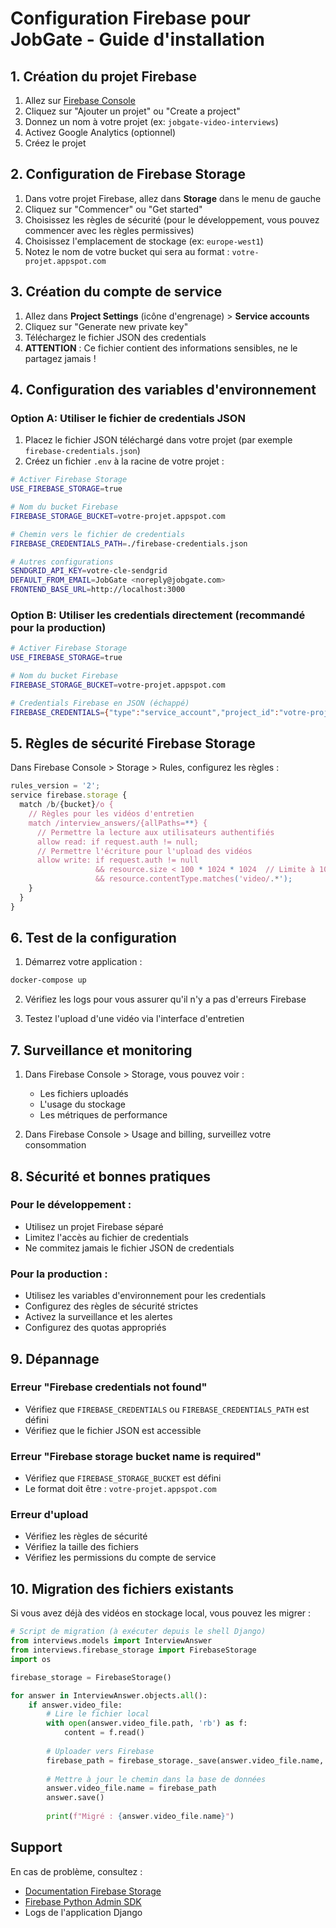# Configuration Firebase pour JobGate - Guide d'installation

## 1. Création du projet Firebase

1. Allez sur [Firebase Console](https://console.firebase.google.com/)
2. Cliquez sur "Ajouter un projet" ou "Create a project"
3. Donnez un nom à votre projet (ex: `jobgate-video-interviews`)
4. Activez Google Analytics (optionnel)
5. Créez le projet

## 2. Configuration de Firebase Storage

1. Dans votre projet Firebase, allez dans **Storage** dans le menu de gauche
2. Cliquez sur "Commencer" ou "Get started"
3. Choisissez les règles de sécurité (pour le développement, vous pouvez commencer avec les règles permissives)
4. Choisissez l'emplacement de stockage (ex: `europe-west1`)
5. Notez le nom de votre bucket qui sera au format : `votre-projet.appspot.com`

## 3. Création du compte de service

1. Allez dans **Project Settings** (icône d'engrenage) > **Service accounts**
2. Cliquez sur "Generate new private key"
3. Téléchargez le fichier JSON des credentials
4. **ATTENTION** : Ce fichier contient des informations sensibles, ne le partagez jamais !

## 4. Configuration des variables d'environnement

### Option A: Utiliser le fichier de credentials JSON

1. Placez le fichier JSON téléchargé dans votre projet (par exemple `firebase-credentials.json`)
2. Créez un fichier `.env` à la racine de votre projet :

```bash
# Activer Firebase Storage
USE_FIREBASE_STORAGE=true

# Nom du bucket Firebase
FIREBASE_STORAGE_BUCKET=votre-projet.appspot.com

# Chemin vers le fichier de credentials
FIREBASE_CREDENTIALS_PATH=./firebase-credentials.json

# Autres configurations
SENDGRID_API_KEY=votre-cle-sendgrid
DEFAULT_FROM_EMAIL=JobGate <noreply@jobgate.com>
FRONTEND_BASE_URL=http://localhost:3000
```

### Option B: Utiliser les credentials directement (recommandé pour la production)

```bash
# Activer Firebase Storage
USE_FIREBASE_STORAGE=true

# Nom du bucket Firebase
FIREBASE_STORAGE_BUCKET=votre-projet.appspot.com

# Credentials Firebase en JSON (échappé)
FIREBASE_CREDENTIALS={"type":"service_account","project_id":"votre-projet-id","private_key_id":"...","private_key":"-----BEGIN PRIVATE KEY-----\nVOTRE_CLE_PRIVEE\n-----END PRIVATE KEY-----\n","client_email":"firebase-adminsdk-xxxxx@votre-projet.iam.gserviceaccount.com","client_id":"...","auth_uri":"https://accounts.google.com/o/oauth2/auth","token_uri":"https://oauth2.googleapis.com/token"}
```

## 5. Règles de sécurité Firebase Storage

Dans Firebase Console > Storage > Rules, configurez les règles :

```javascript
rules_version = '2';
service firebase.storage {
  match /b/{bucket}/o {
    // Règles pour les vidéos d'entretien
    match /interview_answers/{allPaths=**} {
      // Permettre la lecture aux utilisateurs authentifiés
      allow read: if request.auth != null;
      // Permettre l'écriture pour l'upload des vidéos
      allow write: if request.auth != null 
                   && resource.size < 100 * 1024 * 1024  // Limite à 100MB
                   && resource.contentType.matches('video/.*');
    }
  }
}
```

## 6. Test de la configuration

1. Démarrez votre application :
```bash
docker-compose up
```

2. Vérifiez les logs pour vous assurer qu'il n'y a pas d'erreurs Firebase

3. Testez l'upload d'une vidéo via l'interface d'entretien

## 7. Surveillance et monitoring

1. Dans Firebase Console > Storage, vous pouvez voir :
   - Les fichiers uploadés
   - L'usage du stockage
   - Les métriques de performance

2. Dans Firebase Console > Usage and billing, surveillez votre consommation

## 8. Sécurité et bonnes pratiques

### Pour le développement :
- Utilisez un projet Firebase séparé
- Limitez l'accès au fichier de credentials
- Ne commitez jamais le fichier JSON de credentials

### Pour la production :
- Utilisez les variables d'environnement pour les credentials
- Configurez des règles de sécurité strictes
- Activez la surveillance et les alertes
- Configurez des quotas appropriés

## 9. Dépannage

### Erreur "Firebase credentials not found"
- Vérifiez que `FIREBASE_CREDENTIALS` ou `FIREBASE_CREDENTIALS_PATH` est défini
- Vérifiez que le fichier JSON est accessible

### Erreur "Firebase storage bucket name is required"
- Vérifiez que `FIREBASE_STORAGE_BUCKET` est défini
- Le format doit être : `votre-projet.appspot.com`

### Erreur d'upload
- Vérifiez les règles de sécurité
- Vérifiez la taille des fichiers
- Vérifiez les permissions du compte de service

## 10. Migration des fichiers existants

Si vous avez déjà des vidéos en stockage local, vous pouvez les migrer :

```python
# Script de migration (à exécuter depuis le shell Django)
from interviews.models import InterviewAnswer
from interviews.firebase_storage import FirebaseStorage
import os

firebase_storage = FirebaseStorage()

for answer in InterviewAnswer.objects.all():
    if answer.video_file:
        # Lire le fichier local
        with open(answer.video_file.path, 'rb') as f:
            content = f.read()
        
        # Uploader vers Firebase
        firebase_path = firebase_storage._save(answer.video_file.name, content)
        
        # Mettre à jour le chemin dans la base de données
        answer.video_file.name = firebase_path
        answer.save()
        
        print(f"Migré : {answer.video_file.name}")
```

## Support

En cas de problème, consultez :
- [Documentation Firebase Storage](https://firebase.google.com/docs/storage)
- [Firebase Python Admin SDK](https://firebase.google.com/docs/admin/setup)
- Logs de l'application Django
